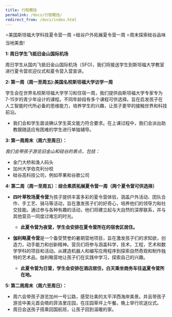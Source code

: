 ```yaml
---
title: 行程概括
permalink: /docs/行程概括/
redirect_from: /docs/index.html
---
```






⭐️美国斯坦福大学科技夏令营一周
⭐️硅谷户外拓展夏令营一周
⭐️周末探索硅谷品味当地美食!


**1: 周日学生飞抵旧金山国际机场**

周日学生从国内飞抵旧金山国际机场（SFO)，我们将接送学生到斯坦福大学教室进行夏令营欢迎仪式和夏令营入营宣讲。



**2: 第一周（周一至周五):美国名校斯坦福大学访学一周**

学生会在世界名校斯坦福大学学习和住宿一周，我们提供由斯坦福大学专家专为7-15岁的青少年设计的课程。不同年龄段有多个课程可供选择。旨在启发孩子在人工智能时代所必备的思维能力，培养学生的兴趣，让孩子更早的接触世界和科技前沿。

* 我们会和学生面谈确认学生英文能力符合要求。在上课过程中，我们会派出助教跟随适应有困难的学生进行单独辅导。



**3: 第一周周末（周六至周日）：**

*我们会带孩子游览旧金山和硅谷的景点，包括：*

* 金门大桥和渔人码头
* 加州大学伯克利分校
* 硅谷高科技公司，例如苹果和谷歌公司



**4: 第二周（周一至周五）：综合素质拓展夏令营一周（两个夏令营可供选择）**

* **四叶草牧场夏令营**为孩子提供丰富多彩的夏令营体验，涵盖户外活动、团队合作、手工艺、骑马等活动，旨在激发孩子们的好奇心，培养他们的领导力和社交技能。通过参与各种有趣的活动，他们将建立起与大自然的深厚联系，并与其他营员一同度过难忘的时光。
  * **此夏令营为夜营，学生会安排在夏令营所在的宿舍区居住。**

* **伽利略夏令营**是一个备受赞誉的暑期营地项目，旨在激发孩子们的求知欲，创造力，动手能力和创新精神。营员们将参与涵盖科学，技术，工程，艺术和数学学科的项目和活动。从建造机器人和编写应用程序到探索自然奇观和制作独特的艺术品，伽利略营地让孩子们在实践中学习，探索自己的兴趣。
  * **此夏令营为日营，学生会安排在酒店居住，白天乘坐商务车往返夏令营所在地。**

**5: 第二周周末（周六至周日）：**

* 周六会带孩子游览加州一号公路，感受壮美的太平洋西海岸美景。并且带孩子游览中美元首会晤的菲洛里庄园，在庄园草坪上午餐。晚上举行欢送仪式。
* 周日会送孩子搭乘回国航班，让孩子回到温暖的家。

